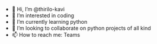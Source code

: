 - 👋 Hi, I’m @thirilo-kavi
- 👀 I’m interested in coding
- 🌱 I’m currently learning python
- 💞️ I’m looking to collaborate on python projects of all kind
- 📫 How to reach me: Teams

<!---
thirilo-kavi/thirilo-kavi is a ✨ special ✨ repository because its `README.md` (this file) appears on your GitHub profile.
You can click the Preview link to take a look at your changes.
--->
